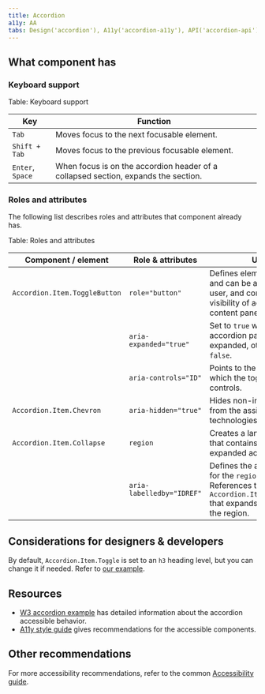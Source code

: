 ```yaml
---
title: Accordion
a11y: AA
tabs: Design('accordion'), A11y('accordion-a11y'), API('accordion-api'), Example('accordion-code'), Changelog('accordion-changelog')
---
```


## What component has

### Keyboard support

Table: Keyboard support

| Key              | Function                                                                           |
| ---------------- | ---------------------------------------------------------------------------------- |
| `Tab`            | Moves focus to the next focusable element.                                         |
| `Shift + Tab`    | Moves focus to the previous focusable element.                                     |
| `Enter`, `Space` | When focus is on the accordion header of a collapsed section, expands the section. |

### Roles and attributes

The following list describes roles and attributes that component already has.

Table: Roles and attributes

| Component / element           | Role & attributes         | Usage                                                                                                                                     |
| ----------------------------- | ------------------------- | ----------------------------------------------------------------------------------------------------------------------------------------- |
| `Accordion.Item.ToggleButton` | `role="button"`           | Defines element as clickable and can be activated by user, and controls the visibility of accordion's content panel.                      |
|                               | `aria-expanded="true"`    | Set to `true` when the accordion panel is expanded, otherwise set to `false`.                                                             |
|                               | `aria-controls="ID"`      | Points to the `ID` of the panel which the toggle button controls.                                                                         |
| `Accordion.Item.Chevron`      | `aria-hidden="true"`      | Hides non-interactive icon from the assistive technologies.                                                                               |
| `Accordion.Item.Collapse`     | `region`                  | Creates a landmark region that contains the currently expanded accordion panel.                                                           |
|                               | `aria-labelledby="IDREF"` | Defines the accessible name for the `region` element. References the `Accordion.Item.ToggleButton` that expands and collapses the region. |

## Considerations for designers & developers

By default, `Accordion.Item.Toggle` is set to an `h3` heading level, but you can change it if needed. Refer to [our example](https://developer.semrush.com/intergalactic/components/accordion/accordion-code#heading-tag).

## Resources

- [W3 accordion example](https://www.w3.org/TR/wai-aria-practices-1.1/examples/accordion/accordion.html) has detailed information about the accordion accessible behavior.
- [A11y style guide](https://a11y-style-guide.com/style-guide/section-navigation.html) gives recommendations for the accessible components.

## Other recommendations

For more accessibility recommendations, refer to the common [Accessibility guide](/core-principles/a11y/a11y).
